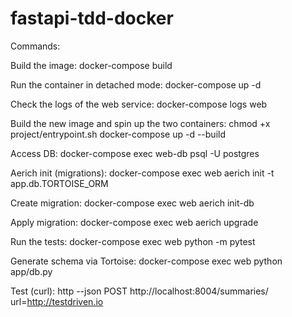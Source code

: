 # fastapi-tdd-docker

Commands:

Build the image:
        docker-compose build

Run the container in detached mode:
        docker-compose up -d

Check the logs of the web service:
        docker-compose logs web

Build the new image and spin up the two containers:
        chmod +x project/entrypoint.sh
        docker-compose up -d --build

Access DB:
        docker-compose exec web-db psql -U postgres

Aerich init (migrations):
        docker-compose exec web aerich init -t app.db.TORTOISE_ORM

Create migration:
        docker-compose exec web aerich init-db

Apply migration:
        docker-compose exec web aerich upgrade

Run the tests:
        docker-compose exec web python -m pytest

Generate schema via Tortoise:
        docker-compose exec web python app/db.py

Test (curl):
        http --json POST http://localhost:8004/summaries/ url=http://testdriven.io
